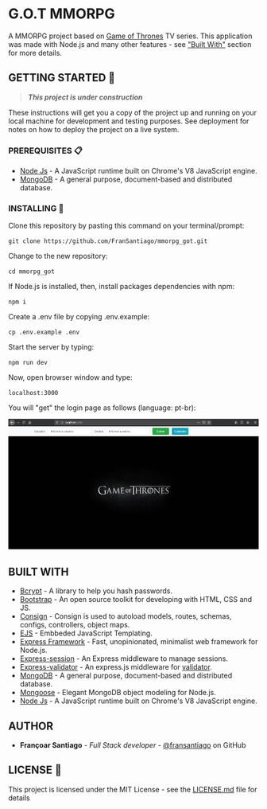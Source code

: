 # G.O.T MMORPG

A MMORPG project based on [Game of Thrones](https://en.wikipedia.org/wiki/Game_of_Thrones) TV series. This application was made with Node.js and many other features - see ["Built With"](#built-with) section for more details.

## GETTING STARTED 🚀

> **_This project is under construction_**

These instructions will get you a copy of the project up and running on your local machine for development and testing purposes. See deployment for notes on how to deploy the project on a live system.

### PREREQUISITES 📋

- [Node Js](https://nodejs.org/) - A JavaScript runtime built on Chrome's V8 JavaScript engine.
- [MongoDB](https://www.mongodb.com/) - A general purpose, document-based and distributed database.

### INSTALLING 🔧

Clone this repository by pasting this command on your terminal/prompt:

```
git clone https://github.com/FranSantiago/mmorpg_got.git
```

Change to the new repository:

```
cd mmorpg_got
```

If Node.js is installed, then, install packages dependencies with npm:

```
npm i
```

Create a .env file by copying .env.example:

```
cp .env.example .env
```

Start the server by typing:

```
npm run dev
```

Now, open browser window and type:

```
localhost:3000
```

You will "get" the login page as follows (language: pt-br):

![Login Page](./screenshots/index-page.png)

## BUILT WITH

- [Bcrypt](https://github.com/kelektiv/node.bcrypt.js) - A library to help you hash passwords.
- [Bootstrap](https://getbootstrap.com/) - An open source toolkit for developing with HTML, CSS and JS.
- [Consign](https://github.com/jarradseers/consign) - Consign is used to autoload models, routes, schemas, configs, controllers, object maps.
- [EJS](https://ejs.co/) - Embbeded JavaScript Templating.
- [Express Framework](https://expressjs.com/) - Fast, unopinionated, minimalist web framework for Node.js.
- [Express-session](https://github.com/expressjs/session) - An Express middleware to manage sessions.
- [Express-validator](https://github.com/express-validator/express-validator) - An express.js middleware for [validator](https://github.com/chriso/validator.js).
- [MongoDB](https://www.mongodb.com/) - A general purpose, document-based and distributed database.
- [Mongoose](https://mongoosejs.com/) - Elegant MongoDB object modeling for Node.js.
- [Node Js](https://nodejs.org/) - A JavaScript runtime built on Chrome's V8 JavaScript engine.

## AUTHOR

- **Françoar Santiago** - _Full Stack developer_ - [@fransantiago](https://github.com/fransantiago) on GitHub

## LICENSE 📄

This project is licensed under the MIT License - see the [LICENSE.md](LICENSE.md) file for details
